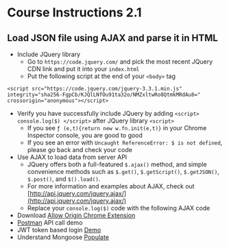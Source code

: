 # Course Instructions 2.1
## Load JSON file using AJAX and parse it in HTML

* Include JQuery library
    * Go to `https://code.jquery.com/` and pick the most recent JQuery CDN link and put it into your `index.html`
    * Put the following script at the end of your `<body>` tag
```
<script src="https://code.jquery.com/jquery-3.3.1.min.js" integrity="sha256-FgpCb/KJQlLNfOu91ta32o/NMZxltwRo8QtmkMRdAu8=" crossorigin="anonymous"></script>
```
* Verify you have successfully include JQuery by adding `<script> console.log($) </script>` after JQuery library `<script>`
    * If you see `ƒ (e,t){return new w.fn.init(e,t)}` in your Chrome Inspector console, you are good to good
    * If you see an error with `Uncaught ReferenceError: $ is not defined`, please go back and check your code
* Use AJAX to load data from server API
    * JQuery offers both a full-featured `$.ajax()` method, and simple convenience methods such as `$.get()`, `$.getScript()`, `$.getJSON()`, `$.post()`, and `$().load()`.
    * For more information and examples about AJAX, check out [http://api.jquery.com/jquery.ajax/](http://api.jquery.com/jquery.ajax/)
    * Replace your `console.log($)` code with the following AJAX code
* Download [Allow Origin Chrome Extension](https://chrome.google.com/webstore/detail/allow-control-allow-origi/nlfbmbojpeacfghkpbjhddihlkkiljbi/related?hl=en)
* [Postman](https://www.getpostman.com/) API call demo
* JWT token based login [Demo](https://github.com/chaofz/jquery-jwt-auth/blob/master/index.html)
* Understand Mongoose [Populate](http://frontendcollisionblog.com/mongodb/2016/01/24/mongoose-populate.html)